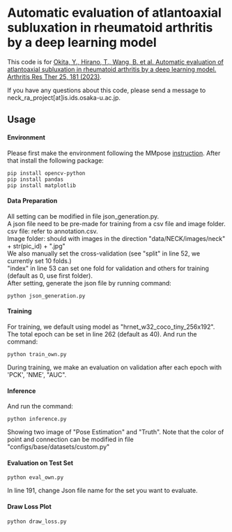 # Automatic evaluation of atlantoaxial subluxation in rheumatoid arthritis by a deep learning model

This code is for [Okita, Y., Hirano, T., Wang, B. et al. Automatic evaluation of atlantoaxial subluxation in rheumatoid arthritis by a deep learning model. Arthritis Res Ther 25, 181 (2023)](https://doi.org/10.1186/s13075-023-03172-x). 

If you have any questions about this code, please send a message to neck_ra_project[at]is.ids.osaka-u.ac.jp.

## Usage

#### Environment
Please first make the environment following the MMpose [instruction](https://mmpose.readthedocs.io/en/latest/installation.html).
After that install the following package:
```
pip install opencv-python
pip install pandas
pip install matplotlib
```

#### Data Preparation
All setting can be modified in file json_generation.py.  
A json file need to be pre-made for training from a csv file and image folder.  
csv file: refer to annotation.csv.  
Image folder: should with images in the direction "data/NECK/images/neck" + str(pic_id) + ".jpg"  
We also manually set the cross-validation (see "split" in line 52, we currently set 10 folds.)  
"index" in line 53 can set one fold for validation and others for training (default as 0, use first folder).  
After setting, generate the json file by running command:
```
python json_generation.py
```

#### Training
For training, we default using model as "hrnet_w32_coco_tiny_256x192".
The total epoch can be set in line 262 (default as 40).
And run the command:
```
python train_own.py
```
During training, we make an evaluation on validation after each epoch with 'PCK', 'NME', "AUC".


#### Inference
And run the command:
```
python inference.py
```
Showing two image of "Pose Estimation" and "Truth". Note that the color of point and connection can be modified in file 
"configs/base/datasets/custom.py"


#### Evaluation on Test Set
```
python eval_own.py
```
In line 191, change Json file name for the set you want to evaluate.


#### Draw Loss Plot
```
python draw_loss.py
```

